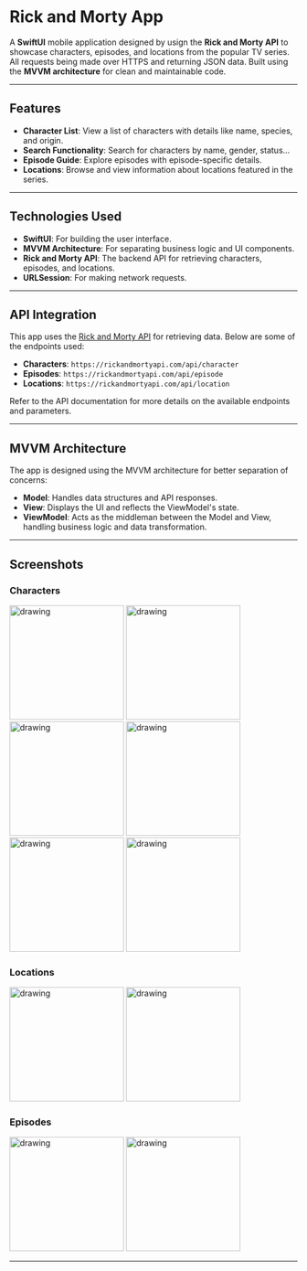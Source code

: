 # Rick and Morty App

A **SwiftUI** mobile application designed by usign the **Rick and Morty API** to showcase characters, episodes, and locations from the popular TV series. All requests being made over HTTPS and returning JSON data. Built using the **MVVM architecture** for clean and maintainable code.

---

## Features

- **Character List**: View a list of characters with details like name, species, and origin.
- **Search Functionality**: Search for characters by name, gender, status...
- **Episode Guide**: Explore episodes with episode-specific details.
- **Locations**: Browse and view information about locations featured in the series.


---

## Technologies Used

- **SwiftUI**: For building the user interface.
- **MVVM Architecture**: For separating business logic and UI components.
- **Rick and Morty API**: The backend API for retrieving characters, episodes, and locations.
- **URLSession**: For making network requests.

---

## API Integration

This app uses the [Rick and Morty API](https://rickandmortyapi.com/) for retrieving data. Below are some of the endpoints used:

- **Characters**: `https://rickandmortyapi.com/api/character`
- **Episodes**: `https://rickandmortyapi.com/api/episode`
- **Locations**: `https://rickandmortyapi.com/api/location`

Refer to the API documentation for more details on the available endpoints and parameters.

---

## MVVM Architecture

The app is designed using the MVVM architecture for better separation of concerns:

- **Model**: Handles data structures and API responses.
- **View**: Displays the UI and reflects the ViewModel's state.
- **ViewModel**: Acts as the middleman between the Model and View, handling business logic and data transformation.

---

## Screenshots

### Characters
<img src="https://github.com/user-attachments/assets/c51cf02f-ac2f-4314-b958-4a245d0c4116" alt="drawing" width="200"/>
<img src="https://github.com/user-attachments/assets/ebb8d9de-8a67-49a8-a74a-9b4e637003bf" alt="drawing" width="200"/>
<img src="https://github.com/user-attachments/assets/4fcde95e-3741-4676-a304-b4bc6fc9d5fa" alt="drawing" width="200"/>
<img src="https://github.com/user-attachments/assets/85407caf-9708-4d0b-a364-0da0238b3481" alt="drawing" width="200"/>
<img src="https://github.com/user-attachments/assets/d662c622-a6f6-40bb-aa1f-279d7eac5b3c" alt="drawing" width="200"/>
<img src="https://github.com/user-attachments/assets/b46b8ccf-f390-4750-b203-f7009b029e2c" alt="drawing" width="200"/>

### Locations
<img src="https://github.com/user-attachments/assets/b3e3f3d9-7cc7-4daf-abd4-2c520e846e8b" alt="drawing" width="200"/>
<img src="https://github.com/user-attachments/assets/7b3c7f1a-a5aa-414e-babc-1256e5d71227" alt="drawing" width="200"/>

### Episodes
<img src="https://github.com/user-attachments/assets/7e7d908c-8737-48db-b671-96d0e81d9428" alt="drawing" width="200"/>
<img src="https://github.com/user-attachments/assets/5bba7ac4-c619-4d93-86c3-68b02d6ab406" alt="drawing" width="200"/>

---
